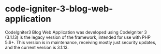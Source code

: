 # code-igniter-3-blog-web-application
 CodeIgniter3 Blog Web Application was developed using CodeIgniter 3 (3.1.13) is the legacy version of the framework, intended for use with PHP 5.6+. This version is in maintenance, receiving mostly just security updates, and the current version is 3.1.13.

